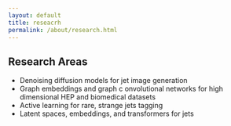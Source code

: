 ```yaml
---
layout: default
title: reseacrh
permalink: /about/research.html
---
```


## Research Areas
 - Denoising diffusion models for jet image generation
 - Graph embeddings and graph c onvolutional networks for high dimensional HEP and biomedical datasets
 - Active learning for rare, strange jets tagging
 - Latent spaces, embeddings, and transformers for jets

